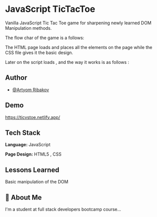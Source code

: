 
# JavaScript TicTacToe

Vanilla JavaScript Tic Tac Toe game for sharpening newly learned DOM Manipulation methods.


The flow char of the game is a follows:

The HTML page loads and places all the elements on the page while the CSS file gives it the basic design.

Later on the script loads , and the way it works is as follows :



## Author

- [@Artyom Ribakov](https://www.github.com/MisterNooblet)


## Demo

https://ticvstoe.netlify.app/


## Tech Stack

**Language:** JavaScript

**Page Design:** HTML5 , CSS


## Lessons Learned

Basic manipulation of the DOM


## 🚀 About Me
I'm a student at full stack developers bootcamp course...

